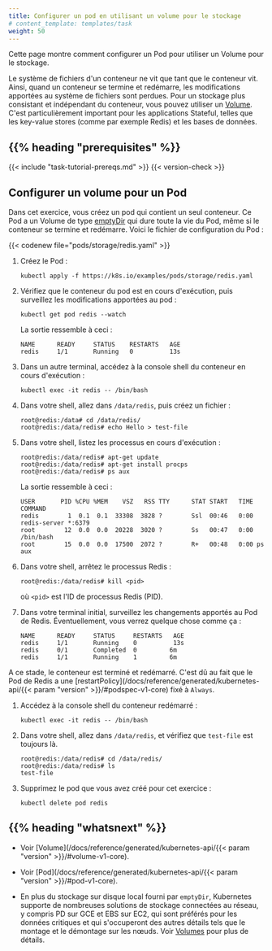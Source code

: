 ```yaml
---
title: Configurer un pod en utilisant un volume pour le stockage
# content_template: templates/task
weight: 50
---
```


<!-- overview -->

Cette page montre comment configurer un Pod pour utiliser un Volume pour le stockage.

Le système de fichiers d'un conteneur ne vit que tant que le conteneur vit. Ainsi, quand un conteneur se termine et redémarre, les modifications apportées au système de fichiers sont perdues.  Pour un stockage plus consistant et indépendant du conteneur, vous pouvez utiliser un
[Volume](/fr/docs/concepts/storage/volumes/).
C'est particulièrement important pour les applications Stateful, telles que les key-value stores (comme par exemple Redis) et les bases de données.



## {{% heading "prerequisites" %}}


{{< include "task-tutorial-prereqs.md" >}} {{< version-check >}}



<!-- steps -->

## Configurer un volume pour un Pod

Dans cet exercice, vous créez un pod qui contient un seul conteneur. Ce Pod a un Volume de type
[emptyDir](/fr/docs/concepts/storage/volumes/#emptydir) qui dure toute la vie du Pod, même si le conteneur se termine et redémarre.
Voici le fichier de configuration du Pod :

{{< codenew file="pods/storage/redis.yaml" >}}

1. Créez le Pod :

    ```shell
    kubectl apply -f https://k8s.io/examples/pods/storage/redis.yaml
    ```

1. Vérifiez que le conteneur du pod est en cours d'exécution, puis surveillez les modifications apportées au pod :

    ```shell
    kubectl get pod redis --watch
    ```

    La sortie ressemble à ceci :

    ```shell
    NAME      READY     STATUS    RESTARTS   AGE
    redis     1/1       Running   0          13s
    ```

1. Dans un autre terminal, accédez à la console shell du conteneur en cours d'exécution :

    ```shell
    kubectl exec -it redis -- /bin/bash
    ```

1. Dans votre shell, allez dans `/data/redis`, puis créez un fichier :

    ```shell
    root@redis:/data# cd /data/redis/
    root@redis:/data/redis# echo Hello > test-file
    ```

1. Dans votre shell, listez les processus en cours d'exécution :

    ```shell
    root@redis:/data/redis# apt-get update
    root@redis:/data/redis# apt-get install procps
    root@redis:/data/redis# ps aux
    ```

    La sortie ressemble à ceci :

    ```shell
    USER       PID %CPU %MEM    VSZ   RSS TTY      STAT START   TIME COMMAND
    redis        1  0.1  0.1  33308  3828 ?        Ssl  00:46   0:00 redis-server *:6379
    root        12  0.0  0.0  20228  3020 ?        Ss   00:47   0:00 /bin/bash
    root        15  0.0  0.0  17500  2072 ?        R+   00:48   0:00 ps aux
    ```

1. Dans votre shell, arrêtez le processus Redis :

    ```shell
    root@redis:/data/redis# kill <pid>
    ```

    où `<pid>` est l'ID de processus Redis (PID).

1. Dans votre terminal initial, surveillez les changements apportés au Pod de Redis. Éventuellement,
vous verrez quelque chose comme ça :

    ```shell
    NAME      READY     STATUS     RESTARTS   AGE
    redis     1/1       Running    0          13s
    redis     0/1       Completed  0         6m
    redis     1/1       Running    1         6m
    ```

A ce stade, le conteneur est terminé et redémarré. C'est dû au fait que le Pod de Redis a une
[restartPolicy](/docs/reference/generated/kubernetes-api/{{< param "version" >}}/#podspec-v1-core)
fixé à `Always`.

1. Accédez à la console shell du conteneur redémarré :

    ```shell
    kubectl exec -it redis -- /bin/bash
    ```

1. Dans votre shell, allez dans `/data/redis`, et vérifiez que `test-file` est toujours là.
    ```shell
    root@redis:/data/redis# cd /data/redis/
    root@redis:/data/redis# ls
    test-file
    ```

1. Supprimez le pod que vous avez créé pour cet exercice :

    ```shell
    kubectl delete pod redis
    ```



## {{% heading "whatsnext" %}}


* Voir [Volume](/docs/reference/generated/kubernetes-api/{{< param "version" >}}/#volume-v1-core).

* Voir [Pod](/docs/reference/generated/kubernetes-api/{{< param "version" >}}/#pod-v1-core).

* En plus du stockage sur disque local fourni par `emptyDir`, Kubernetes supporte de nombreuses solutions de stockage connectées au réseau, y compris PD sur GCE et EBS sur EC2, qui sont préférés pour les données critiques et qui s'occuperont des autres détails tels que le montage et le démontage sur les nœuds. Voir [Volumes](/fr/docs/concepts/storage/volumes/) pour plus de détails.




